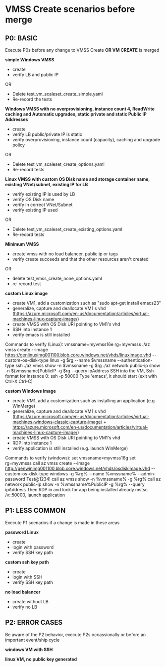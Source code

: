 # VMSS Create scenarios before merge #

## P0: BASIC ##
Execute P0s before any change to VMSS Create **OR VM CREATE** is merged

**simple Windows VMSS**

 - create
 - verify LB and public IP

OR

 - Delete test_vm_scaleset_create_simple.yaml
 - Re-record the tests

**Windows VMSS with no overprovisioning, instance count 4, ReadWrite caching and Automatic upgrades, static private and static Public IP Addresses**

 - create
 - verify LB public/private IP is static
 - verify overprovisioning, instance count (capacity), caching and upgrade policy

 OR

 - Delete test_vm_scaleset_create_options.yaml
 - Re-record tests

**Linux VMSS with custom OS Disk name and storage container name, existing VNet/subnet, existing IP for LB**

 - verify existing IP is used by LB
 - verify OS Disk name
 - verify in correct VNet/Subnet
 - verify existing IP used

OR

 - Delete test_vm_scaleset_create_existing_options.yaml
 - Re-record tests

 **Minimum VMSS**

 - create vmss with no load balancer, public ip or tags
 - verify create succeeds and that the other resources aren't created

 OR

 - delete test_vmss_create_none_options.yaml
 - re-record test

**custom Linux image**

 - create VM1, add a customization such as "sudo apt-get install emacs23"
 - generalize, capture and deallocate VM1's vhd (https://azure.microsoft.com/en-us/documentation/articles/virtual-machines-linux-capture-image/)
 - create VMSS with OS Disk URI pointing to VM1's vhd
 - SSH into instance 1
 - verify emacs is still installed

Commands to verify (Linux):
 vmssname=myvmss16e
 rg=myvmsss
 ./az vmss create --image https://genlinuximg001100.blob.core.windows.net/vhds/linuximage.vhd --custom-os-disk-type linux -g $rg --name $vmssname --authentication-type ssh
 ./az vmss show -n $vmssname -g $rg
 ./az network public-ip show -n ${vmssname}PublicIP -g $rg --query ipAddress 
 SSH into the VM, Ssh format for instance 0: ssh <ipAddress> -p 50000
 Type 'emacs', it should start (exit with Ctrl-X Ctrl-C)

 **custom Windows image**

 - create VM1, add a customization such as installing an application (e.g WinMerge)
 - generalize, capture and deallocate VM1's vhd (https://azure.microsoft.com/en-us/documentation/articles/virtual-machines-windows-classic-capture-image/ + https://azure.microsoft.com/en-us/documentation/articles/virtual-machines-linux-capture-image/)
 - create VMSS with OS Disk URI pointing to VM1's vhd
 - RDP into instance 1
 - verify application is still installed (e.g. launch WinMerge)

Commands to verify (windows):
 set vmssname=myvmss16g
 set rg=myvmsss
 call az vmss create --image http://genwinimg001100.blob.core.windows.net/vhds/osdiskimage.vhd --custom-os-disk-type windows -g %rg% --name %vmssname% --admin-password Test@1234!
 call az vmss show -n %vmssname% -g %rg%
 call az network public-ip show -n %vmssname%PublicIP -g %rg% --query ipAddress 
 Then RDP in and look for app being installed already
 mstsc /v:<vmname>:50000, launch application

## P1: LESS COMMON ##
Execute P1 scenarios if a change is made in these areas

**password Linux**

 - create
 - login with password
 - verify SSH key path

**custom ssh key path**
 - create
 - login with SSH
 - verify SSH key path

**no load balancer**
 - create without LB
 - verify no LB

## P2: ERROR CASES ##
Be aware of the P2 behavior, execute P2s occassionally or before an important event/ship cycle

**windows VM with SSH**

**linux VM, no public key generated**